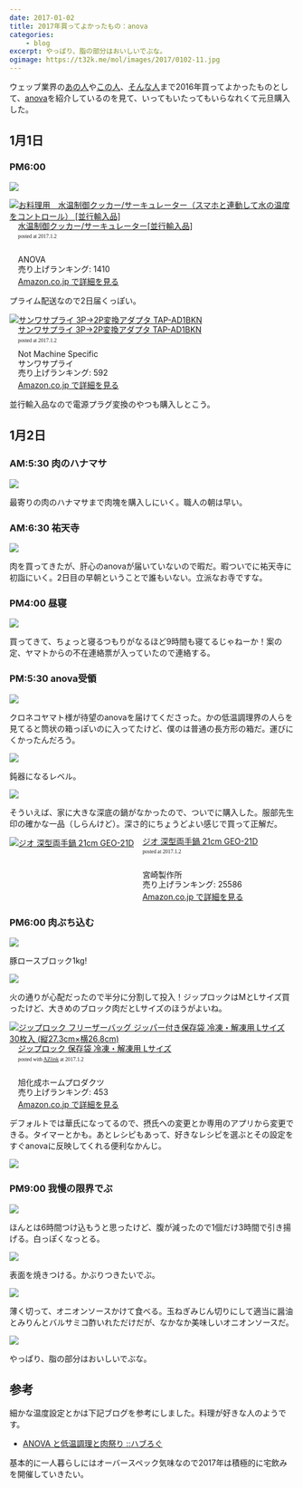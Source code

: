 ```yaml
---
date: 2017-01-02
title: 2017年買ってよかったもの：anova
categories: 
    - blog
excerpt: やっぱり、脂の部分はおいしいでぶな。
ogimage: https://t32k.me/mol/images/2017/0102-11.jpg
---
```


ウェッブ業界の[あの人](https://havelog.ayumusato.com/food/e721-anova_niku.html)や[この人](http://ymotongpoo.hatenablog.com/entry/2016/12/31/110228)、[そんな人](https://portalshit.net/2016/12/27/easy-roast-beefing)まで2016年買ってよかったものとして、[anova](https://anovaculinary.com/anova-precision-cooker/)を紹介しているのを見て、いってもいたってもいらなれくて元旦購入した。

## 1月1日 

### PM6:00

[![](/mol/images/2017/0102-00.png)](http://www.amazon.co.jp/exec/obidos/ASIN/B00XV556OQ/warikiru-22/ref=nosim/)

<div class="azlink-box"><div class="azlink-image" style="float:left"><a href="http://www.amazon.co.jp/exec/obidos/ASIN/B00XV556OQ/warikiru-22/ref=nosim/" name="azlinklink" target="_blank"><img src="https://images-fe.ssl-images-amazon.com/images/I/31B%2BtdSckoL._SL160_.jpg" alt="お料理用　水温制御クッカー/サーキュレーター（スマホと連動して水の温度をコントロール） [並行輸入品]" style="border:none" /></a></div><div class="azlink-info" style="float:left;margin-left:15px;line-height:120%"><div class="azlink-name" style="margin-bottom:10px;line-height:120%"><a href="http://www.amazon.co.jp/exec/obidos/ASIN/B00XV556OQ/warikiru-22/ref=nosim/" name="azlinklink" target="_blank">水温制御クッカー/サーキュレーター[並行輸入品]</a><div class="azlink-powered-date" style="font-size:7pt;margin-top:5px;font-family:verdana;line-height:120%">posted at 2017.1.2</div></div><div class="azlink-detail"><br />ANOVA<br />売り上げランキング: 1410<br /></div><div class="azlink-link" style="margin-top:5px"><a href="http://www.amazon.co.jp/exec/obidos/ASIN/B00XV556OQ/warikiru-22/ref=nosim/" target="_blank">Amazon.co.jp で詳細を見る</a></div></div><div class="azlink-footer" style="clear:left"></div></div>

プライム配送なので2日届くっぽい。

<div class="azlink-box"><div class="azlink-image" style="float:left"><a href="http://www.amazon.co.jp/exec/obidos/ASIN/B000FGGRTM/warikiru-22/ref=nosim/" name="azlinklink" target="_blank"><img src="https://images-fe.ssl-images-amazon.com/images/I/21dD7UVewAL._SL160_.jpg" alt="サンワサプライ 3P→2P変換アダプタ TAP-AD1BKN" style="border:none" /></a></div><div class="azlink-info" style="float:left;margin-left:15px;line-height:120%"><div class="azlink-name" style="margin-bottom:10px;line-height:120%"><a href="http://www.amazon.co.jp/exec/obidos/ASIN/B000FGGRTM/warikiru-22/ref=nosim/" name="azlinklink" target="_blank">サンワサプライ 3P→2P変換アダプタ TAP-AD1BKN</a><div class="azlink-powered-date" style="font-size:7pt;margin-top:5px;font-family:verdana;line-height:120%">posted at 2017.1.2</div></div><div class="azlink-detail">Not Machine Specific<br />サンワサプライ<br />売り上げランキング: 592<br /></div><div class="azlink-link" style="margin-top:5px"><a href="http://www.amazon.co.jp/exec/obidos/ASIN/B000FGGRTM/warikiru-22/ref=nosim/" target="_blank">Amazon.co.jp で詳細を見る</a></div></div><div class="azlink-footer" style="clear:left"></div></div>

並行輸入品なので電源プラグ変換のやつも購入しとこう。


## 1月2日 

### AM:5:30 肉のハナマサ

![](/mol/images/2017/0102-01.jpg)

最寄りの肉のハナマサまで肉塊を購入しにいく。職人の朝は早い。


### AM:6:30 祐天寺

![](/mol/images/2017/0102-02.jpg)

肉を買ってきたが、肝心のanovaが届いていないので暇だ。暇ついでに祐天寺に初詣にいく。2日目の早朝ということで誰もいない。立派なお寺ですな。


### PM4:00 昼寝

![](/mol/images/2017/0102-03.jpg)

買ってきて、ちょっと寝るつもりがなるほど9時間も寝てるじゃねーか！案の定、ヤマトからの不在連絡票が入っていたので連絡する。


### PM:5:30 anova受領

![](/mol/images/2017/0102-04.jpg)

クロネコヤマト様が待望のanovaを届けてくださった。かの低温調理界の人らを見てると筒状の箱っぽいのに入ってたけど、僕のは普通の長方形の箱だ。運びにくかったんだろう。

![](/mol/images/2017/0102-05.jpg)

鈍器になるレベル。

![](/mol/images/2017/0102-06.jpg)

そういえば、家に大きな深底の鍋がなかったので、ついでに購入した。服部先生印の確かな一品（しらんけど）。深さ的にちょうどよい感じで買って正解だ。

<div class="azlink-box"><div class="azlink-image" style="float:left"><a href="http://www.amazon.co.jp/exec/obidos/ASIN/B0000DIJ3V/warikiru-22/ref=nosim/" name="azlinklink" target="_blank"><img src="https://images-fe.ssl-images-amazon.com/images/I/51aoAo6Wr1L._SL160_.jpg" alt="ジオ 深型両手鍋 21cm GEO-21D" style="border:none" /></a></div><div class="azlink-info" style="float:left;margin-left:15px;line-height:120%"><div class="azlink-name" style="margin-bottom:10px;line-height:120%"><a href="http://www.amazon.co.jp/exec/obidos/ASIN/B0000DIJ3V/warikiru-22/ref=nosim/" name="azlinklink" target="_blank">ジオ 深型両手鍋 21cm GEO-21D</a><div class="azlink-powered-date" style="font-size:7pt;margin-top:5px;font-family:verdana;line-height:120%">posted at 2017.1.2</div></div><div class="azlink-detail"><br />宮崎製作所<br />売り上げランキング: 25586<br /></div><div class="azlink-link" style="margin-top:5px"><a href="http://www.amazon.co.jp/exec/obidos/ASIN/B0000DIJ3V/warikiru-22/ref=nosim/" target="_blank">Amazon.co.jp で詳細を見る</a></div></div><div class="azlink-footer" style="clear:left"></div></div>


### PM6:00 肉ぶち込む

![](/mol/images/2017/0102-07.jpg)

豚ロースブロック1kg!

![](/mol/images/2017/0102-08.jpg)

火の通りが心配だったので半分に分割して投入！ジップロックはMとLサイズ買ったけど、大きめのブロック肉だとLサイズのほうがよいね。

<div class="azlink-box"><div class="azlink-image" style="float:left"><a href="http://www.amazon.co.jp/exec/obidos/ASIN/B00ZOAIJTK/warikiru-22/ref=nosim/" name="azlinklink" target="_blank"><img src="https://images-fe.ssl-images-amazon.com/images/I/514B6Tkt68L._SL160_.jpg" alt="ジップロック フリーザーバッグ ジッパー付き保存袋 冷凍・解凍用 Lサイズ 30枚入 (縦27.3cm×横26.8cm)" style="border:none" /></a></div><div class="azlink-info" style="float:left;margin-left:15px;line-height:120%"><div class="azlink-name" style="margin-bottom:10px;line-height:120%"><a href="http://www.amazon.co.jp/exec/obidos/ASIN/B00ZOAIJTK/warikiru-22/ref=nosim/" name="azlinklink" target="_blank">ジップロック 保存袋 冷凍・解凍用 Lサイズ</a><div class="azlink-powered-date" style="font-size:7pt;margin-top:5px;font-family:verdana;line-height:120%">posted with <a href="http://sakuratan.biz/azlink/dp/%E3%82%B8%E3%83%83%E3%83%97%E3%83%AD%E3%83%83%E3%82%AF%20%E3%83%95%E3%83%AA%E3%83%BC%E3%82%B6%E3%83%BC%E3%83%90%E3%83%83%E3%82%B0%20%E3%82%B8%E3%83%83%E3%83%91%E3%83%BC%E4%BB%98%E3%81%8D%E4%BF%9D%E5%AD%98%E8%A2%8B%20%E5%86%B7%E5%87%8D%E3%83%BB%E8%A7%A3%E5%87%8D%E7%94%A8%20L%E3%82%B5%E3%82%A4%E3%82%BA%2030%E6%9E%9A%E5%85%A5%20(%E7%B8%A627.3cm%C3%97%E6%A8%AA26.8cm)/B00ZOAIJTK/warikiru-22" target="_blank">AZlink</a>  at 2017.1.2</div></div><div class="azlink-detail"><br />旭化成ホームプロダクツ<br />売り上げランキング: 453<br /></div><div class="azlink-link" style="margin-top:5px"><a href="http://www.amazon.co.jp/exec/obidos/ASIN/B00ZOAIJTK/warikiru-22/ref=nosim/" target="_blank">Amazon.co.jp で詳細を見る</a></div></div><div class="azlink-footer" style="clear:left"></div></div>

デフォルトでは華氏になってるので、摂氏への変更とか専用のアプリから変更できる。タイマーとかも。あとレシピもあって、好きなレシピを選ぶとその設定をすぐanovaに反映してくれる便利なかんじ。

![](/mol/images/2017/0102-13.png)

### PM9:00 我慢の限界でぶ

![](/mol/images/2017/0102-09.jpg)

ほんとは6時間つけ込もうと思ったけど、腹が減ったので1個だけ3時間で引き揚げる。白っぽくなっとる。

![](/mol/images/2017/0102-10.jpg)

表面を焼きつける。かぶりつきたいでぶ。

![](/mol/images/2017/0102-11.jpg)

薄く切って、オニオンソースかけて食べる。玉ねぎみじん切りにして適当に醤油とみりんとバルサミコ酢いれただけだが、なかなか美味しいオニオンソースだ。

![](/mol/images/2017/0102-12.jpg)

やっぱり、脂の部分はおいしいでぶな。

## 参考

細かな温度設定とかは下記ブログを参考にしました。料理が好きな人のようです。

- [ANOVA と低温調理と肉祭り ::ハブろぐ](https://havelog.ayumusato.com/food/e721-anova_niku.html)

基本的に一人暮らしにはオーバースペック気味なので2017年は積極的に宅飲みを開催していきたい。
